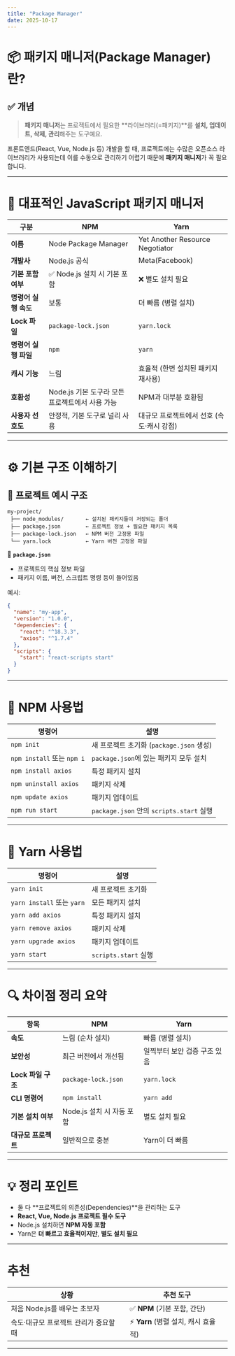 ```yaml
---
title: "Package Manager"
date: 2025-10-17
---
```


# 📦 패키지 매니저(Package Manager)란?

## ✅ 개념

> **패키지 매니저**는
> 프로젝트에서 필요한 **라이브러리(=패키지)**를 **설치, 업데이트, 삭제, 관리**해주는 도구예요.

프론트엔드(React, Vue, Node.js 등) 개발을 할 때,
프로젝트에는 수많은 오픈소스 라이브러리가 사용되는데
이를 수동으로 관리하기 어렵기 때문에 **패키지 매니저**가 꼭 필요합니다.

---

# 🚀 대표적인 JavaScript 패키지 매니저

| 구분            | NPM                            | Yarn                            |
| ------------- | ------------------------------ | ------------------------------- |
| **이름**        | Node Package Manager           | Yet Another Resource Negotiator |
| **개발사**       | Node.js 공식                     | Meta(Facebook)                  |
| **기본 포함 여부**  | ✅ Node.js 설치 시 기본 포함           | ❌ 별도 설치 필요                      |
| **명령어 실행 속도** | 보통                             | 더 빠름 (병렬 설치)                    |
| **Lock 파일**   | `package-lock.json`            | `yarn.lock`                     |
| **명령어 실행 파일** | `npm`                          | `yarn`                          |
| **캐시 기능**     | 느림                             | 효율적 (한번 설치된 패키지 재사용)            |
| **호환성**       | Node.js 기본 도구라 모든 프로젝트에서 사용 가능 | NPM과 대부분 호환됨                    |
| **사용자 선호도**   | 안정적, 기본 도구로 널리 사용              | 대규모 프로젝트에서 선호 (속도·캐시 강점)        |

---

# ⚙️ 기본 구조 이해하기

## 📁 프로젝트 예시 구조

```
my-project/
 ├── node_modules/       ← 설치된 패키지들이 저장되는 폴더
 ├── package.json        ← 프로젝트 정보 + 필요한 패키지 목록
 ├── package-lock.json   ← NPM 버전 고정용 파일
 └── yarn.lock           ← Yarn 버전 고정용 파일
```

📘 **`package.json`**

* 프로젝트의 핵심 정보 파일
* 패키지 이름, 버전, 스크립트 명령 등이 들어있음

예시:

```json
{
  "name": "my-app",
  "version": "1.0.0",
  "dependencies": {
    "react": "^18.3.3",
    "axios": "^1.7.4"
  },
  "scripts": {
    "start": "react-scripts start"
  }
}
```

---

# 🧩 NPM 사용법

| 명령어                      | 설명                                   |
| ------------------------ | ------------------------------------ |
| `npm init`               | 새 프로젝트 초기화 (`package.json` 생성)       |
| `npm install` 또는 `npm i` | `package.json`에 있는 패키지 모두 설치         |
| `npm install axios`      | 특정 패키지 설치                            |
| `npm uninstall axios`    | 패키지 삭제                               |
| `npm update axios`       | 패키지 업데이트                             |
| `npm run start`          | `package.json` 안의 `scripts.start` 실행 |

---

# 🧩 Yarn 사용법

| 명령어                      | 설명                 |
| ------------------------ | ------------------ |
| `yarn init`              | 새 프로젝트 초기화         |
| `yarn install` 또는 `yarn` | 모든 패키지 설치          |
| `yarn add axios`         | 특정 패키지 설치          |
| `yarn remove axios`      | 패키지 삭제             |
| `yarn upgrade axios`     | 패키지 업데이트           |
| `yarn start`             | `scripts.start` 실행 |

---

# 🔍 차이점 정리 요약

| 항목             | NPM                 | Yarn             |
| -------------- | ------------------- | ---------------- |
| **속도**         | 느림 (순차 설치)          | 빠름 (병렬 설치)       |
| **보안성**        | 최근 버전에서 개선됨         | 일찍부터 보안 검증 구조 있음 |
| **Lock 파일 구조** | `package-lock.json` | `yarn.lock`      |
| **CLI 명령어**    | `npm install`       | `yarn add`       |
| **기본 설치 여부**   | Node.js 설치 시 자동 포함  | 별도 설치 필요         |
| **대규모 프로젝트**   | 일반적으로 충분            | Yarn이 더 빠름       |

---

# 💡 정리 포인트

* 둘 다 **프로젝트의 의존성(Dependencies)**을 관리하는 도구
* **React, Vue, Node.js 프로젝트 필수 도구**
* Node.js 설치하면 **NPM 자동 포함**
* Yarn은 **더 빠르고 효율적이지만**, **별도 설치 필요**

---

# 추천

| 상황                    | 추천 도구                      |
| --------------------- | -------------------------- |
| 처음 Node.js를 배우는 초보자   | ✅ **NPM** (기본 포함, 간단)      |
| 속도·대규모 프로젝트 관리가 중요할 때 | ⚡ **Yarn** (병렬 설치, 캐시 효율적) |

---
